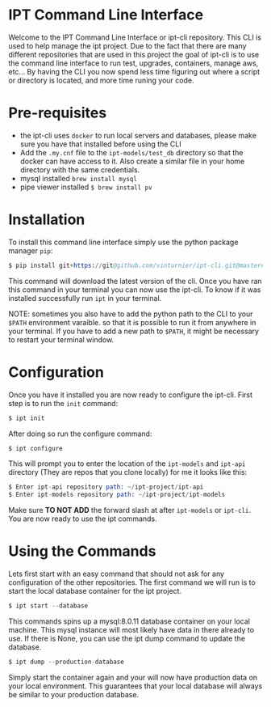 IPT Command Line Interface
===

Welcome to the IPT Command Line Interface or ipt-cli repository. This CLI is used to help manage the ipt project. Due to the fact that there are many different repositories that are used in this project the goal of ipt-cli is to use the command line interface to run test, upgrades, containers, manage aws, etc... By having the CLI you now spend less time figuring out where a script or directory is located, and more time runing your code.

# Pre-requisites
- the ipt-cli uses `docker` to run local servers and databases, please make sure you have that installed before using the CLI
- Add the `.my.cnf` file to the `ipt-models/test_db` directory so that the docker can have access to it. Also create a similar file in your home directory with the same credentials.
- mysql installed `brew install mysql`
- pipe viewer installed `$ brew install pv`

# Installation
To install this command line interface simply use the python package manager `pip`:
```s
$ pip install git+https://git@github.com/vinturnier/ipt-cli.git@master#egg=ipt_pk
```
This command will download the latest version of the cli. Once you have ran this command in your terminal you can now use the ipt-cli. To know if it was installed successfully run `ipt` in your terminal.

NOTE: sometimes you also have to add the python path to the CLI to your `$PATH` environment varaible. so that it is possible to run it from anywhere in your terminal. If you have to add a new path to `$PATH`, it might be necessary to restart your terminal window.

# Configuration
Once you have it installed you are now ready to configure the ipt-cli. First step is to run the `init` command:
```s
$ ipt init
```
After doing so run the configure command:
```s
$ ipt configure
```
This will prompt you to enter the location of the `ipt-models` and `ipt-api` directory (They are repos that you clone locally) for me it looks like this:
```s
$ Enter ipt-api repository path: ~/ipt-project/ipt-api
$ Enter ipt-models repository path: ~/ipt-project/ipt-models
```
Make sure <b>TO NOT ADD</b> the forward slash at after `ipt-models` or `ipt-cli`. You are now ready to use the ipt commands.

# Using the Commands

Lets first start with an easy command that should not ask for any configuration of the other repositories. The first command we will run is to start the local database container for the ipt project.
```s
$ ipt start --database
```
This commands spins up a mysql:8.0.11 database container on your local machine. This mysql instance will most likely have data in there already to use. If there is None, you can use the ipt dump command to update the database.
```s
$ ipt dump --production-database
```
Simply start the container again and your will now have production data on your local environment. This guarantees that your local database will always be similar to your production database. 
